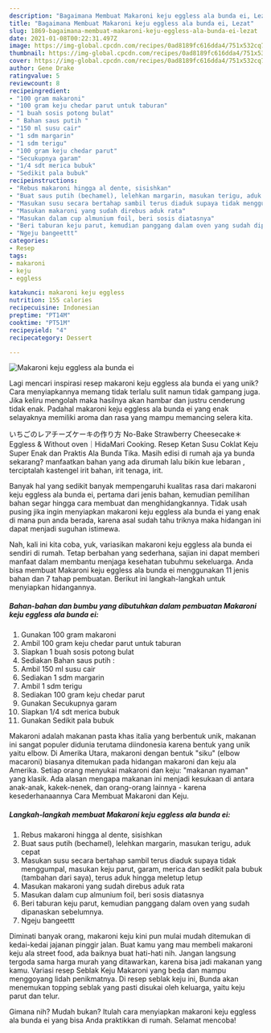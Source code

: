 ```yaml
---
description: "Bagaimana Membuat Makaroni keju eggless ala bunda ei, Lezat"
title: "Bagaimana Membuat Makaroni keju eggless ala bunda ei, Lezat"
slug: 1869-bagaimana-membuat-makaroni-keju-eggless-ala-bunda-ei-lezat
date: 2021-01-08T00:22:31.497Z
image: https://img-global.cpcdn.com/recipes/0ad8189fc616dda4/751x532cq70/makaroni-keju-eggless-ala-bunda-ei-foto-resep-utama.jpg
thumbnail: https://img-global.cpcdn.com/recipes/0ad8189fc616dda4/751x532cq70/makaroni-keju-eggless-ala-bunda-ei-foto-resep-utama.jpg
cover: https://img-global.cpcdn.com/recipes/0ad8189fc616dda4/751x532cq70/makaroni-keju-eggless-ala-bunda-ei-foto-resep-utama.jpg
author: Gene Drake
ratingvalue: 5
reviewcount: 8
recipeingredient:
- "100 gram makaroni"
- "100 gram keju chedar parut untuk taburan"
- "1 buah sosis potong bulat"
- " Bahan saus putih "
- "150 ml susu cair"
- "1 sdm margarin"
- "1 sdm terigu"
- "100 gram keju chedar parut"
- "Secukupnya garam"
- "1/4 sdt merica bubuk"
- "Sedikit pala bubuk"
recipeinstructions:
- "Rebus makaroni hingga al dente, sisishkan"
- "Buat saus putih (bechamel), lelehkan margarin, masukan terigu, aduk cepat"
- "Masukan susu secara bertahap sambil terus diaduk supaya tidak menggumpal, masukan keju parut, garam, merica dan sedikit pala bubuk (tambahan dari saya), terus aduk hingga meletup letup"
- "Masukan makaroni yang sudah direbus aduk rata"
- "Masukan dalam cup almunium foil, beri sosis diatasnya"
- "Beri taburan keju parut, kemudian panggang dalam oven yang sudah dipanaskan sebelumnya."
- "Ngeju bangeettt"
categories:
- Resep
tags:
- makaroni
- keju
- eggless

katakunci: makaroni keju eggless 
nutrition: 155 calories
recipecuisine: Indonesian
preptime: "PT14M"
cooktime: "PT51M"
recipeyield: "4"
recipecategory: Dessert

---
```



![Makaroni keju eggless ala bunda ei](https://img-global.cpcdn.com/recipes/0ad8189fc616dda4/751x532cq70/makaroni-keju-eggless-ala-bunda-ei-foto-resep-utama.jpg)

Lagi mencari inspirasi resep makaroni keju eggless ala bunda ei yang unik? Cara menyiapkannya memang tidak terlalu sulit namun tidak gampang juga. Jika keliru mengolah maka hasilnya akan hambar dan justru cenderung tidak enak. Padahal makaroni keju eggless ala bunda ei yang enak selayaknya memiliki aroma dan rasa yang mampu memancing selera kita.

いちごのレアチーズケーキの作り方 No-Bake Strawberry Cheesecake＊Eggless &amp; Without oven｜HidaMari Cooking. Resep Ketan Susu Coklat Keju Super Enak dan Praktis Ala Bunda Tika. Masih edisi di rumah aja ya bunda sekarang? manfaatkan bahan yang ada dirumah lalu bikin kue lebaran , terciptalah kastengel irit bahan, irit tenaga, irit.

Banyak hal yang sedikit banyak mempengaruhi kualitas rasa dari makaroni keju eggless ala bunda ei, pertama dari jenis bahan, kemudian pemilihan bahan segar hingga cara membuat dan menghidangkannya. Tidak usah pusing jika ingin menyiapkan makaroni keju eggless ala bunda ei yang enak di mana pun anda berada, karena asal sudah tahu triknya maka hidangan ini dapat menjadi suguhan istimewa.


Nah, kali ini kita coba, yuk, variasikan makaroni keju eggless ala bunda ei sendiri di rumah. Tetap berbahan yang sederhana, sajian ini dapat memberi manfaat dalam membantu menjaga kesehatan tubuhmu sekeluarga. Anda bisa membuat Makaroni keju eggless ala bunda ei menggunakan 11 jenis bahan dan 7 tahap pembuatan. Berikut ini langkah-langkah untuk menyiapkan hidangannya.

<!--inarticleads1-->

##### Bahan-bahan dan bumbu yang dibutuhkan dalam pembuatan Makaroni keju eggless ala bunda ei:

1. Gunakan 100 gram makaroni
1. Ambil 100 gram keju chedar parut untuk taburan
1. Siapkan 1 buah sosis potong bulat
1. Sediakan  Bahan saus putih :
1. Ambil 150 ml susu cair
1. Sediakan 1 sdm margarin
1. Ambil 1 sdm terigu
1. Sediakan 100 gram keju chedar parut
1. Gunakan Secukupnya garam
1. Siapkan 1/4 sdt merica bubuk
1. Gunakan Sedikit pala bubuk


Makaroni adalah makanan pasta khas italia yang berbentuk unik, makanan ini sangat populer didunia terutama diindonesia karena bentuk yang unik yaitu elbow. Di Amerika Utara, makaroni dengan bentuk &#34;siku&#34; (elbow macaroni) biasanya ditemukan pada hidangan makaroni dan keju ala Amerika. Setiap orang menyukai makaroni dan keju: &#34;makanan nyaman&#34; yang klasik. Ada alasan mengapa makanan ini menjadi kesukaan di antara anak-anak, kakek-nenek, dan orang-orang lainnya - karena kesederhanaannya Cara Membuat Makaroni dan Keju. 

<!--inarticleads2-->

##### Langkah-langkah membuat Makaroni keju eggless ala bunda ei:

1. Rebus makaroni hingga al dente, sisishkan
1. Buat saus putih (bechamel), lelehkan margarin, masukan terigu, aduk cepat
1. Masukan susu secara bertahap sambil terus diaduk supaya tidak menggumpal, masukan keju parut, garam, merica dan sedikit pala bubuk (tambahan dari saya), terus aduk hingga meletup letup
1. Masukan makaroni yang sudah direbus aduk rata
1. Masukan dalam cup almunium foil, beri sosis diatasnya
1. Beri taburan keju parut, kemudian panggang dalam oven yang sudah dipanaskan sebelumnya.
1. Ngeju bangeettt


Diminati banyak orang, makaroni keju kini pun mulai mudah ditemukan di kedai-kedai jajanan pinggir jalan. Buat kamu yang mau membeli makaroni keju ala street food, ada baiknya buat hati-hati nih. Jangan langsung tergoda sama harga murah yang ditawarkan, karena bisa jadi makanan yang kamu. Variasi resep Seblak Keju Makaroni yang beda dan mampu menggoyang lidah penikmatnya. Di resep seblak keju ini, Bunda akan menemukan topping seblak yang pasti disukai oleh keluarga, yaitu keju parut dan telur. 

Gimana nih? Mudah bukan? Itulah cara menyiapkan makaroni keju eggless ala bunda ei yang bisa Anda praktikkan di rumah. Selamat mencoba!

